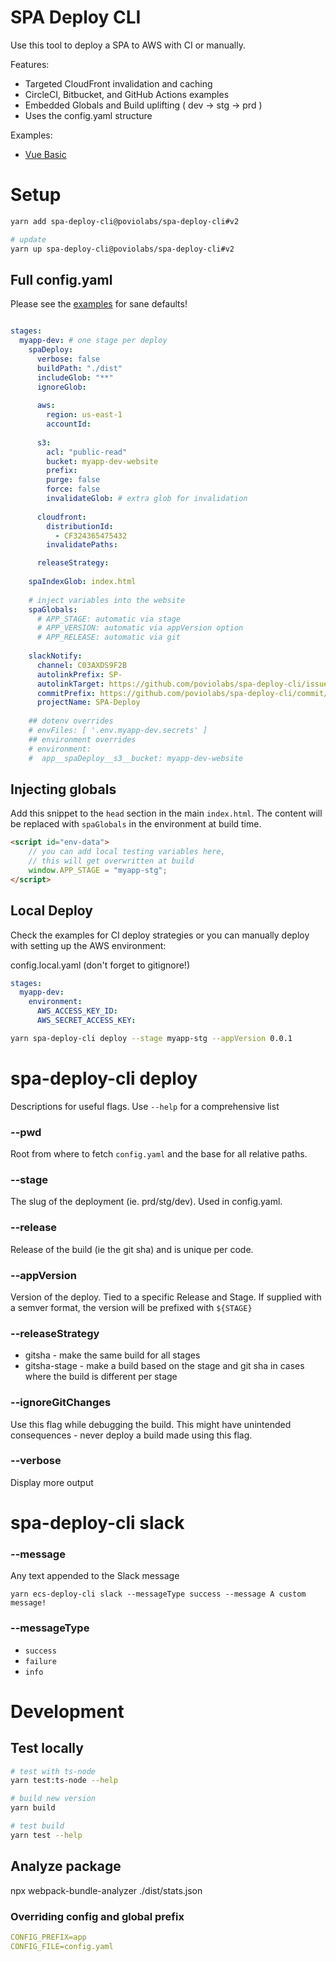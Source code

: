 # SPA Deploy CLI

Use this tool to deploy a SPA to AWS with CI or manually.

Features:
 - Targeted CloudFront invalidation and caching
 - CircleCI, Bitbucket, and  GitHub Actions examples
 - Embedded Globals and Build uplifting ( dev -> stg -> prd )
 - Uses the config.yaml structure

Examples:
 - [Vue Basic](./examples/vue-basic)

# Setup

```bash
yarn add spa-deploy-cli@poviolabs/spa-deploy-cli#v2

# update
yarn up spa-deploy-cli@poviolabs/spa-deploy-cli#v2
```

## Full config.yaml

Please see the [examples](./examples/vue-basic/config.yaml) for sane defaults!

```yaml

stages:
  myapp-dev: # one stage per deploy
    spaDeploy:
      verbose: false
      buildPath: "./dist"
      includeGlob: "**"
      ignoreGlob:
        
      aws:
        region: us-east-1
        accountId:
        
      s3:
        acl: "public-read"
        bucket: myapp-dev-website
        prefix:
        purge: false
        force: false
        invalidateGlob: # extra glob for invalidation
      
      cloudfront:
        distributionId:
          - CF324365475432
        invalidatePaths:

      releaseStrategy:
  
    spaIndexGlob: index.html
  
    # inject variables into the website
    spaGlobals:
      # APP_STAGE: automatic via stage
      # APP_VERSION: automatic via appVersion option
      # APP_RELEASE: automatic via git
  
    slackNotify:
      channel: C03AXDS9F2B
      autolinkPrefix: SP-
      autolinkTarget: https://github.com/poviolabs/spa-deploy-cli/issues/
      commitPrefix: https://github.com/poviolabs/spa-deploy-cli/commit/
      projectName: SPA-Deploy
  
    ## dotenv overrides
    # envFiles: [ '.env.myapp-dev.secrets' ]
    ## environment overrides
    # environment:
    #  app__spaDeploy__s3__bucket: myapp-dev-website
```

## Injecting globals

Add this snippet to the `head` section in the main `index.html`.
The content will be replaced with `spaGlobals` in the environment
at build time.

```html
<script id="env-data">
    // you can add local testing variables here,
    // this will get overwritten at build
    window.APP_STAGE = "myapp-stg";
</script>
```

## Local Deploy

Check the examples for CI deploy strategies or you can manually deploy with setting up the AWS environment:

config.local.yaml  (don't forget to gitignore!)
```yaml
stages:
  myapp-dev:
    environment:
      AWS_ACCESS_KEY_ID: 
      AWS_SECRET_ACCESS_KEY:
```

```bash
yarn spa-deploy-cli deploy --stage myapp-stg --appVersion 0.0.1
```

# spa-deploy-cli deploy

Descriptions for useful flags. Use `--help` for a comprehensive list

### --pwd

Root from where to fetch `config.yaml` and the base for all relative paths.

### --stage

The slug of the deployment (ie. prd/stg/dev). Used in config.yaml.

### --release 

Release of the build (ie the git sha) and is unique per code.

### --appVersion

Version of the deploy. Tied to a specific Release and Stage. 
If supplied with a semver format, the version will be prefixed with `${STAGE}`

### --releaseStrategy

- gitsha - make the same build for all stages
- gitsha-stage - make a build based on the stage and git sha in cases where the build is different per stage

### --ignoreGitChanges

Use this flag while debugging the build. This might have unintended consequences - never deploy a build made using this flag.

### --verbose

Display more output

# spa-deploy-cli slack

### --message

Any text appended to the Slack message

```
yarn ecs-deploy-cli slack --messageType success --message A custom message!
```

### --messageType

- `success`
- `failure`
- `info`

# Development

## Test locally

```bash
# test with ts-node
yarn test:ts-node --help

# build new version
yarn build

# test build
yarn test --help
```

## Analyze package
npx webpack-bundle-analyzer ./dist/stats.json

### Overriding config and global prefix

```yaml
CONFIG_PREFIX=app
CONFIG_FILE=config.yaml
```
